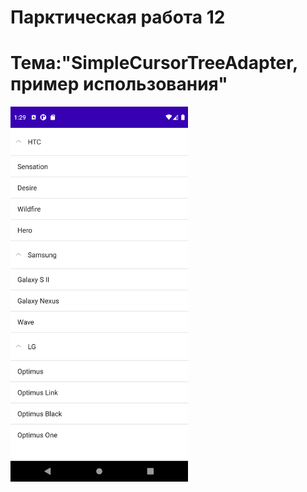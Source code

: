 Парктическая работа 12
====================================================
Тема:"SimpleCursorTreeAdapter, пример использования"
====================================================
<img src="1.png" height="600">
